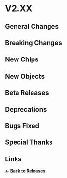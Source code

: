# V2.XX

## General Changes

## Breaking Changes

## New Chips

## New Objects

## Beta Releases

## Deprecations

## Bugs Fixed

## Special Thanks

## Links

**[<- Back to Releases](../)**

